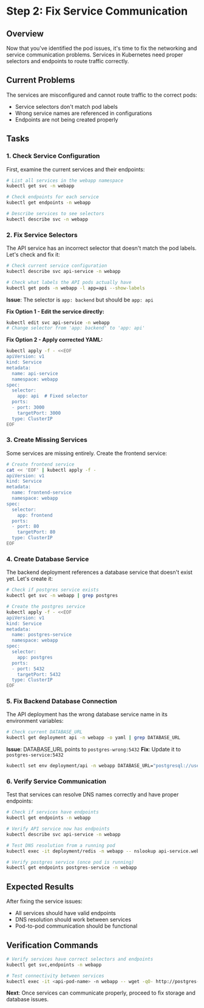 # Step 2: Fix Service Communication

## Overview

Now that you've identified the pod issues, it's time to fix the networking and service communication problems. Services in Kubernetes need proper selectors and endpoints to route traffic correctly.

## Current Problems

The services are misconfigured and cannot route traffic to the correct pods:
- Service selectors don't match pod labels
- Wrong service names are referenced in configurations
- Endpoints are not being created properly

## Tasks

### 1. Check Service Configuration

First, examine the current services and their endpoints:

```bash
# List all services in the webapp namespace
kubectl get svc -n webapp

# Check endpoints for each service
kubectl get endpoints -n webapp

# Describe services to see selectors
kubectl describe svc -n webapp
```

### 2. Fix Service Selectors

The API service has an incorrect selector that doesn't match the pod labels. Let's check and fix it:

```bash
# Check current service configuration
kubectl describe svc api-service -n webapp

# Check what labels the API pods actually have
kubectl get pods -n webapp -l app=api --show-labels
```

**Issue**: The selector is `app: backend` but should be `app: api`

**Fix Option 1 - Edit the service directly:**
```bash
kubectl edit svc api-service -n webapp
# Change selector from 'app: backend' to 'app: api'
```

**Fix Option 2 - Apply corrected YAML:**
```bash
kubectl apply -f - <<EOF
apiVersion: v1
kind: Service
metadata:
  name: api-service
  namespace: webapp
spec:
  selector:
    app: api  # Fixed selector
  ports:
  - port: 3000
    targetPort: 3000
  type: ClusterIP
EOF
```

### 3. Create Missing Services

Some services are missing entirely. Create the frontend service:

```bash
# Create frontend service
cat << 'EOF' | kubectl apply -f -
apiVersion: v1
kind: Service
metadata:
  name: frontend-service
  namespace: webapp
spec:
  selector:
    app: frontend
  ports:
  - port: 80
    targetPort: 80
  type: ClusterIP
EOF
```

### 4. Create Database Service

The backend deployment references a database service that doesn't exist yet. Let's create it:

```bash
# Check if postgres service exists
kubectl get svc -n webapp | grep postgres

# Create the postgres service
kubectl apply -f - <<EOF
apiVersion: v1
kind: Service
metadata:
  name: postgres-service
  namespace: webapp
spec:
  selector:
    app: postgres
  ports:
  - port: 5432
    targetPort: 5432
  type: ClusterIP
EOF
```

### 5. Fix Backend Database Connection

The API deployment has the wrong database service name in its environment variables:

```bash
# Check current DATABASE_URL
kubectl get deployment api -n webapp -o yaml | grep DATABASE_URL
```

**Issue**: DATABASE_URL points to `postgres-wrong:5432`
**Fix**: Update it to `postgres-service:5432`

```bash
kubectl set env deployment/api -n webapp DATABASE_URL="postgresql://user:pass@postgres-service:5432/webapp"
```

### 6. Verify Service Communication

Test that services can resolve DNS names correctly and have proper endpoints:

```bash
# Check if services have endpoints
kubectl get endpoints -n webapp

# Verify API service now has endpoints
kubectl describe svc api-service -n webapp

# Test DNS resolution from a running pod
kubectl exec -it deployment/redis -n webapp -- nslookup api-service.webapp.svc.cluster.local

# Verify postgres service (once pod is running)
kubectl get endpoints postgres-service -n webapp
```

## Expected Results

After fixing the service issues:
- All services should have valid endpoints
- DNS resolution should work between services
- Pod-to-pod communication should be functional

## Verification Commands

```bash
# Verify services have correct selectors and endpoints
kubectl get svc,endpoints -n webapp

# Test connectivity between services
kubectl exec -it <api-pod-name> -n webapp -- wget -qO- http://postgres-service:5432
```

**Next**: Once services can communicate properly, proceed to fix storage and database issues.